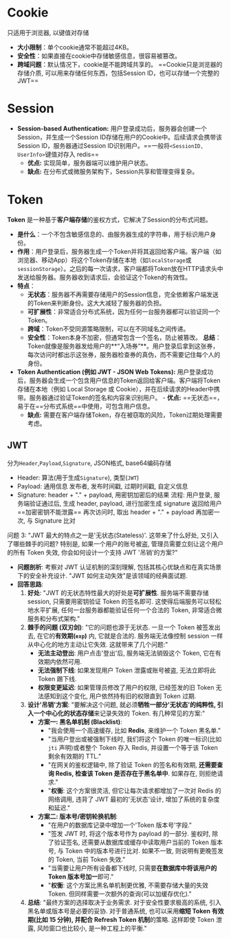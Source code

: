 # Cookie
只适用于浏览器, 以键值对存储
- **大小限制**：单个cookie通常不能超过4KB。
- **安全性**：如果直接在cookie中存储敏感信息，很容易被篡改。
- **跨域问题**：默认情况下，cookie是不能跨域共享的。
==Cookie只是浏览器的存储介质, 可以用来存储任何东西，包括Session ID，也可以存储一个完整的JWT==
# Session
- **Session-based Authentication:** 用户登录成功后，服务器会创建一个Session，并生成一个Session ID存储在用户的Cookie中。后续请求会携带该Session ID，服务器通过Session ID识别用户。==一般将`<SessionID, UserInfo>`键值对存入 redis==
    - **优点:** 实现简单，服务器端可以维护用户状态。
    - **缺点:** 在分布式或微服务架构下，Session共享和管理变得复杂。
# Token
**Token** 是一种基于**客户端存储**的鉴权方式，它解决了Session的分布式问题。
- **是什么**：一个不包含敏感信息的、由服务器生成的字符串，用于标识用户身份。
- **作用**：用户登录后，服务器生成一个Token并将其返回给客户端。客户端（如浏览器、移动App）将这个Token存储在本地（如`localStorage`或`sessionStorage`）。之后的每一次请求，客户端都将Token放在HTTP请求头中发送给服务器。服务器收到请求后，会验证这个Token的有效性。
- **特点**：
    - **无状态**：服务器不再需要存储用户的Session信息，完全依赖客户端发送的Token来判断身份。这大大减轻了服务器的负担。
    - **可扩展性**：非常适合分布式系统，因为任何一台服务器都可以验证同一个Token。
    - **跨域**：Token不受同源策略限制，可以在不同域名之间传递。
    - **安全性**：Token本身不加密，但通常包含一个签名，防止被篡改。
**总结**：Token就像是服务器发给用户的**“入场券”**。用户登录后拿到这张券，每次访问时都出示这张券，服务器检查券的真伪，而不需要记住每个人的身份。
- **Token Authentication (例如 JWT - JSON Web Tokens):** 用户登录成功后，服务器会生成一个包含用户信息的Token返回给客户端。客户端将Token存储在本地（例如 Local Storage 或 Cookie），并在后续请求的Header中携带。服务器通过验证Token的签名和内容来识别用户。
		- **优点:** ==无状态==，易于在==分布式系统==中使用，可包含用户信息。
    - **缺点:** 需要在客户端存储Token，存在被窃取的风险，Token过期处理需要考虑。
## JWT
分为`Header`,`Payload`,`Signature`, JSON格式, base64编码存储
- Header: 算法(用于生成`Signature`), 类型(`JWT`)
- Payload: 通用信息 发布者, 发布时间戳, 过期时间戳, 自定义信息
- Signature: header + "." + payload, 用密钥加密后的结果
流程: 用户登录, 服务端验证通过后, 生成 header, payload, 进行加密生成 signature
返回给用户 ==加密密钥不能泄露==
再次访问时, 取出 header + "." + payload 再加密一次, 与 Signature 比对

问题 3: "JWT 最大的特点之一是'无状态(Stateless)'. 这带来了什么好处, 又引入了哪些棘手的问题? 特别是, 如果一个用户的账号被盗, 管理员需要立刻让这个用户的所有 Token 失效, 你会如何设计一个支持 JWT '吊销'的方案?"
- **问题剖析**: 考察对 JWT 认证机制的深刻理解, 包括其核心优缺点和在真实场景下的安全补充设计. "JWT 如何主动失效"是该领域的经典面试题.
- **回答思路**:
    1. **好处**: "JWT 的无状态特性最大的好处是**可扩展性**. 服务端不需要存储 session, 只需要用密钥验证 Token 的签名即可. 这使得后端服务可以轻松地水平扩展, 任何一台服务器都能验证任何一个合法的 Token, 非常适合微服务和分布式架构."
    2. **棘手的问题 (双刃剑)**: "它的问题也源于无状态. 一旦一个 Token 被签发出去, 在它的**有效期(`exp`)** 内, 它就是合法的. 服务端无法像控制 session 一样从中心化的地方主动让它失效. 这就带来了几个问题:"
        - **无法主动登出**: 用户点击'登出'后, 服务端无法销毁这个 Token, 它在有效期内依然可用.
        - **无法强制下线**: 如果发现用户 Token 泄露或账号被盗, 无法立即将此 Token 踢下线.
        - **权限变更延迟**: 如果管理员修改了用户的权限, 已经签发的旧 Token 无法感知到这个变化, 用户依然持有旧的权限直到 Token 过期.
    3. **设计'吊销'方案**: "要解决这个问题, 就必须**牺牲一部分'无状态'的纯粹性, 引入一个中心化的状态存储**来记录失效的 Token. 有几种常见的方案:"
        - **方案一: 黑名单机制 (Blacklist)**:
            - "我会使用一个高速缓存, 比如 **Redis**, 来维护一个 Token 黑名单."
            - "当用户登出或被强制下线时, 我们将这个 Token 的唯一标识(比如 `jti` 声明)或者整个 Token 存入 Redis, 并设置一个等于该 Token 剩余有效期的 TTL."
            - "在网关的鉴权逻辑中, 除了验证 Token 的签名和有效期, **还需要查询 Redis, 检查该 Token 是否存在于黑名单中**. 如果存在, 则拒绝请求."
            - "**权衡**: 这个方案很灵活, 但它让每次请求都增加了一次对 Redis 的网络调用, 违背了 JWT 最初的'无状态'设计, 增加了系统的复杂度和延迟."
        - **方案二: 版本号/密钥轮换机制**:
            - "在用户的数据库记录中增加一个'Token 版本号'字段."
            - "签发 JWT 时, 将这个版本号作为 payload 的一部分. 鉴权时, 除了验证签名, 还需要从数据库或缓存中读取用户当前的 Token 版本号, 与 Token 中的版本号进行比对. 如果不一致, 则说明有更晚签发的 Token, 当前 Token 失效."
            - "当需要让用户所有设备都下线时, 只需要**在数据库中将该用户的 Token 版本号加一**即可."
            - "**权衡**: 这个方案比黑名单机制更优雅, 不需要存储大量的失效 Token. 但同样需要一次额外的查询(可以加缓存优化)."
    4. **总结**: "最终方案的选择取决于业务需求. 对于安全性要求极高的系统, 引入黑名单或版本号是必要的妥协. 对于普通系统, 也可以采用**缩短 Token 有效期(比如 15 分钟), 并配合 Refresh Token 机制**的策略. 这样即使 Token 泄露, 风险窗口也比较小, 是一种工程上的平衡."